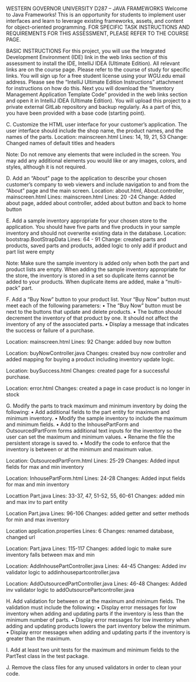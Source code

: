WESTERN GOVERNOR UNIVERSITY
D287 – JAVA FRAMEWORKS
Welcome to Java Frameworks! This is an opportunity for students to implement user interfaces and learn to leverage existing frameworks, assets, and content for object-oriented programming. FOR SPECIFIC TASK INSTRUCTIONS AND REQUIREMENTS FOR THIS ASSESSMENT, PLEASE REFER TO THE COURSE PAGE.

BASIC INSTRUCTIONS
For this project, you will use the Integrated Development Environment (IDE) link in the web links section of this assessment to install the IDE, IntelliJ IDEA (Ultimate Edition). All relevant links are on the course page. Please refer to the course of study for specific links. You will sign up for a free student license using your WGU.edu email address. Please see the “IntelliJ Ultimate Edition Instructions” attachment for instructions on how do this. Next you will download the “Inventory Management Application Template Code” provided in the web links section and open it in IntelliJ IDEA (Ultimate Edition). You will upload this project to a private external GitLab repository and backup regularly. As a part of this, you have been provided with a base code (starting point).


C.  Customize the HTML user interface for your customer’s application. The user interface should include the shop name, the product names, and the names of the parts.
Location: mainscreen.html
Lines: 14, 19, 21, 53
Change: Changed names of default titles and headers

Note: Do not remove any elements that were included in the screen. You may add any additional elements you would like or any images, colors, and styles, although it is not required.


D.  Add an “About” page to the application to describe your chosen customer’s company to web viewers and include navigation to and from the “About” page and the main screen.
Location: about.html, About.controller, mainscreen.html
Lines: mainscreen.html Lines: 20 -24
Change: Added about page, added about controller, added about button and back to home button

E.  Add a sample inventory appropriate for your chosen store to the application. You should have five parts and five products in your sample inventory and should not overwrite existing data in the database.
Location: bootstrap.BootStrapData
Lines: 64 - 91
Change: created parts and products, saved parts and products, added logic to only add if product and part list were empty

Note: Make sure the sample inventory is added only when both the part and product lists are empty. When adding the sample inventory appropriate for the store, the inventory is stored in a set so duplicate items cannot be added to your products. When duplicate items are added, make a “multi-pack” part.


F.  Add a “Buy Now” button to your product list. Your “Buy Now” button must meet each of the following parameters:
•  The “Buy Now” button must be next to the buttons that update and delete products.
•  The button should decrement the inventory of that product by one. It should not affect the inventory of any of the associated parts.
•  Display a message that indicates the success or failure of a purchase.

Location: mainscreen.html
Lines: 92
Change: added buy now button

Location: buyNowController.java
Changes: created buy now controller and added mapping for buying a product including inventory update logic.

Location: buySuccess.html
Changes: created page for a successful purchase.

Location: error.html
Changes: created a page in case product is no longer in stock


G.  Modify the parts to track maximum and minimum inventory by doing the following:
•  Add additional fields to the part entity for maximum and minimum inventory.
•  Modify the sample inventory to include the maximum and minimum fields.
•  Add to the InhousePartForm and OutsourcedPartForm forms additional text inputs for the inventory so the user can set the maximum and minimum values.
•  Rename the file the persistent storage is saved to.
•  Modify the code to enforce that the inventory is between or at the minimum and maximum value.

Location: OutsourcedPartForm.html
Lines: 25-29
Changes: Added input fields for max and min inventory

Location: InhousePartForm.html
Lines: 24-28
Changes: Added input fields for max and min inventory

Locattion Part.java
Lines: 33-37, 47, 51-52, 55, 60-61
Changes: added min and max inv to part entity

Location Part.java
Lines: 96-106
Changes: added getter and setter methods for min and max inventory

Location application.properties
Lines: 6
Changes: renamed database, changed url

Location: Part.java
Lines: 115-117
Changes: added logic to make sure inventory falls between max and min

Location: AddInhousePartController.java
Lines: 44-45
Changes: Added inv validator logic to addinhousepartcontroller.java

Location: AddOutsourcedPartController.java
Lines: 46-48
Changes: Added inv validator logic to addOutsourcePartcontroller.java


H.  Add validation for between or at the maximum and minimum fields. The validation must include the following:
•  Display error messages for low inventory when adding and updating parts if the inventory is less than the minimum number of parts.
•  Display error messages for low inventory when adding and updating products lowers the part inventory below the minimum.
•  Display error messages when adding and updating parts if the inventory is greater than the maximum.


I.  Add at least two unit tests for the maximum and minimum fields to the PartTest class in the test package.


J.  Remove the class files for any unused validators in order to clean your code.